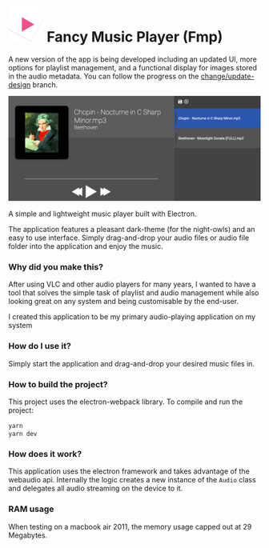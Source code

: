 #  <img src="./build/icon.png" alt="drawing" width="70"/> Fancy Music Player (Fmp)
A new version of the app is being developed including an updated UI, more options for playlist management, and a functional display for images stored in the audio metadata. You can follow the progress on the [change/update-design](https://github.com/viktorKorolyuk/Fancy-Music-Player/tree/change/update-design) branch.


![UI Sample](./assets/images/sample.png)

A simple and lightweight music player built with Electron.

The application features a pleasant dark-theme (for the night-owls) and an easy to use interface. Simply drag-and-drop your audio files or audio file folder into the application and enjoy the music.

### Why did you make this?
After using VLC and other audio players for many years, I wanted to have a tool that solves the simple task of playlist and audio management while also looking great on any system and being customisable by the end-user.

I created this application to be my primary audio-playing application on my system

### How do I use it?
Simply start the application and drag-and-drop your desired music files in.

### How to build the project?
This project uses the electron-webpack library.
To compile and run the project:
```
yarn
yarn dev
```

### How does it work?
This application uses the electron framework and takes advantage of the webaudio api. Internally the logic creates a new instance of the `Audio` class and delegates all audio streaming on the device to it.

### RAM usage
When testing on a macbook air 2011, the memory usage capped out at 29 Megabytes.
